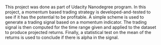 This project was done as part of Udacity Nanodegree program.
In this project, a momentum based trading strategy is developed-and-tested to see if it has the potential to be profitable. 
A simple scheme is used to generate a trading signal based on a momentum indicator. 
The trading signal is then computed for the time range given and applied to the dataset to produce projected returns. 
Finally, a statistical test on the mean of the returns is used to conclude if there is alpha in the signal.
